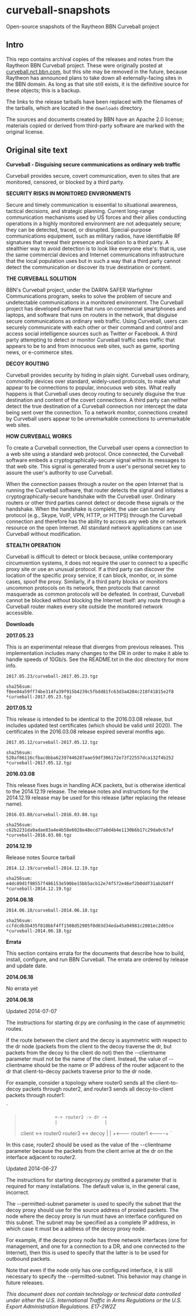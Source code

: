 # curveball-snapshots
Open-source snapshots of the Raytheon BBN Curveball project

## Intro

This repo contains archival copies of the releases and notes
from the Raytheon BBN Curveball project.  These were originally
posted at [curveball.nct.bbn.com](https://curveball.nct.bbn.com),
but this site may be removed in the future, because Raytheon
has announced plans to take down all externally-facing sites
in the BBN domain.  As long as that site still exists, it is
the definitive source for these objects; this is a backup.

The links to the release tarballs have been replaced with the
filenames of the tarballs, which are located in the `downloads`
directory.

The sources and documents created by BBN have an Apache 2.0 license;
materials copied or derived from third-party software are marked
with the original license.

## Original site text

**Curveball - Disguising secure communications as ordinary web traffic**

Curveball provides secure, covert communication, even to sites that
are monitored, censored, or blocked by a third party.

**SECURITY RISKS IN MONITORED ENVIRONMENTS**

Secure and timely communication is essential to situational awareness,
tactical decisions, and strategic planning. Current long-range
communication mechanisms used by US forces and their allies conducting
operations in a highly monitored environment are not adequately
secure; they can be detected, traced, or disrupted. Special-purpose
communications equipment, such as military radios, have identifiable
RF signatures that reveal their presence and location to a third
party. A stealthier way to avoid detection is to look like everyone
else's: that is, use the same commercial devices and Internet
communications infrastructure that the local population uses but
in such a way that a third party cannot detect the communication
or discover its true destination or content.

**THE CURVEBALL SOLUTION**

BBN's Curveball project, under the DARPA SAFER Warfighter Communications
program, seeks to solve the problem of secure and undetectable
communications in a monitored environment. The Curveball project
has developed software that runs on commercial smartphones and
laptops, and software that runs on routers in the network, that
disguise secure communications as ordinary web traffic. Using
Curveball, users can securely communicate with each other or their
command and control and access social intelligence sources such as
Twitter or Facebook. A third party attempting to detect or monitor
Curveball traffic sees traffic that appears to be to and from
innocuous web sites, such as game, sporting news, or e-commerce
sites.

**DECOY ROUTING**

Curveball provides security by hiding in plain sight. Curveball
uses ordinary, commodity devices over standard, widely-used protocols,
to make what appear to be connections to popular, innocuous web
sites. What really happens is that Curveball uses decoy routing to
securely disguise the true destination and content of the covert
connections. A third party can neither detect the true destination
of a Curveball connection nor intercept the data being sent over
the connection. To a network monitor, connections created by Curveball
users appear to be unremarkable connections to unremarkable web
sites.

**HOW CURVEBALL WORKS**

To create a Curveball connection, the Curveball user opens a
connection to a web site using a standard web protocol. Once
connected, the Curveball software embeds a cryptographically-secure
signal within its messages to that web site. This signal is generated
from a user's personal secret key to assure the user's authority
to use Curveball.

When the connection passes through a router on the open Internet
that is running the Curveball software, that router detects the
signal and initiates a cryptographically-secure handshake with the
Curveball user. Ordinary routers or other third parties cannot
detect or decode these signals or the handshake. When the handshake
is complete, the user can tunnel any protocol (e.g., Skype, VoIP,
VPN, HTTP, or HTTPS) through the Curveball connection and therefore
has the ability to access any web site or network resource on the
open Internet. All standard network applications can use Curveball
without modification.

**STEALTH OPERATION**

Curveball is difficult to detect or block because, unlike contemporary
circumvention systems, it does not require the user to connect to
a specific proxy site or use an unusual protocol. If a third party
can discover the location of the specific proxy service, it can
block, monitor, or, in some cases, spoof the proxy. Similarly, if
a third party blocks or monitors uncommon protocols on its network,
then protocols that cannot masquerade as common protocols will be
defeated. In contrast, Curveball cannot be blocked without blocking
the Internet itself: any route through a Curveball router makes
every site outside the monitored network accessible.

**Downloads**

**2017.05.23**

This is an experimental release that diverges from previous releases.
This implementation includes many changes to the DR in order to
make it able to handle speeds of 10Gb/s. See the README.txt in the
doc directory for more info.

`2017.05.23/curveball-2017.05.23.tgz`

`sha256sum: f0ee04a59ff74be314fa39f915b4239c5fbdd81fc63d3a4204c218f41815e2f8 *curveball-2017.05.23.tgz`

**2017.05.12** 

This release is intended to be identical to the 2016.03.08 release,
but includes updated test certificates (which should be valid until
2020). The certificates in the 2016.03.08 release expired several
months ago.

`2017.05.12/curveball-2017.05.12.tgz`

`sha256sum: 520af86116cfbac8bba62397446287aae59df306172e73f22557dca132f4b252 *curveball-2017.05.12.tgz`

**2016.03.08**

This release fixes bugs in handling ACK packets, but is otherwise
identical to the 2014.12.19 release. The release notes and instructions
for the 2014.12.19 release may be used for this release (after
replacing the release name).

`2016.03.08/curveball-2016.03.08.tgz`

`sha256sum: c62b2231da9adae83a4e4b58e6028e48ecd77a0d4b4e1130b6b17c29da0c67af *curveball-2016.03.08.tgz`

**2014.12.19**

Release notes
Source tarball 

`2014.12.19/curveball-2014.12.19.tgz`

`sha256sum: e4dc89d1f98557f486153e590be15bb5acb12e74f572e46ef2b0ddf31ab2b8ff *curveball-2014.12.19.tgz`

**2014.06.18**

`2014.06.18/curveball-2014.06.18.tgz`

`sha256sum: ccfdcdb3b435f810bbf4ff1508d52905f0d03d34eda45a94981c2801ec2d85ce *curveball-2014.06.18.tgz`

**Errata**

This section contains errata for the documents that describe how
to build, install, configure, and run BBN Curveball. The errata are
ordered by release and update date.

**2014.06.18**

No errata yet

**2014.06.18**

Updated 2014-07-07

The instructions for starting dr.py are confusing in the case of
asymmetric routes.

If the route between the client and the decoy is asymmetric with
respect to the dr node (packets from the client to the decoy traverse
the dr, but packets from the decoy to the client do not) then the
--clientname parameter must not be the name of the client. Instead,
the value of --clientname should be the name or IP address of the
router adjacent to the dr that client-to-decoy packets traverse
prior to the dr node.

For example, consider a topology where router0 sends all the
client-to-decoy packets through router2, and router3 sends all
decoy-to-client packets through router1:

`
>                  +-> router2 -> dr -+
>                  |                  |
>    client <-> router0            router3 <-> decoy
>                  |                  |
>                  +<--- router1 <----+
`
    
In this case, router2 should be used as the value of the --clientname
parameter because the packets from the client arrive at the dr on
the interface adjacent to router2.

Updated 2014-06-27

The instructions for starting decoyproxy.py omitted a parameter
that is required for many installations. The default value is, in
the general case, incorrect.

The --permitted-subnet parameter is used to specify the subnet that
the decoy proxy should use for the source address of proxied packets.
The node where the decoy proxy is run must have an interface
configured on this subnet. The subnet may be specified as a complete
IP address, in which case it must be a address of the decoy proxy
node.

For example, if the decoy proxy node has three network interfaces
(one for management, and one for a connection to a DR, and one
connected to the Internet), then this is used to specify that the
latter is to be used for outbound packets.

Note that even if the node only has one configured interface, it
is still necessary to specify the --permitted-subnet. This behavior
may change in future releases.

*This document does not contain technology or technical data controlled
under either the U.S. International Traffic in Arms Regulations or
the U.S. Export Administration Regulations. E17-2W2Z*




